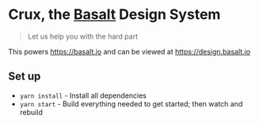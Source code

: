 # Crux, the [Basalt](https://www.basalt.io) Design System

> Let us help you with the hard part

This powers <https://basalt.io> and can be viewed at <https://design.basalt.io>

## Set up

- `yarn install` - Install all dependencies
- `yarn start` - Build everything needed to get started; then watch and rebuild
